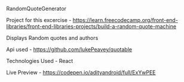 RandomQuoteGenerator

Project for this excercise - https://learn.freecodecamp.org/front-end-libraries/front-end-libraries-projects/build-a-random-quote-machine

Displays Random quotes and authors

Api used - https://github.com/lukePeavey/quotable

Technologies Used -
React

Live Preview - https://codepen.io/adityandroid/full/ExYwPEE

